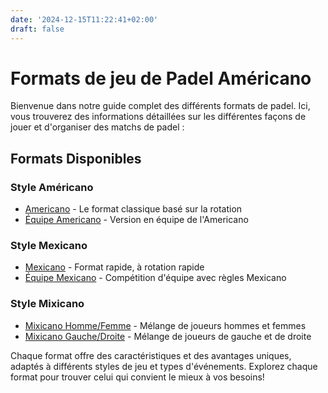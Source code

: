 ```yaml
---
date: '2024-12-15T11:22:41+02:00'
draft: false
---
```


# Formats de jeu de Padel Américano

Bienvenue dans notre guide complet des différents formats de padel. Ici, vous trouverez des informations détaillées sur les différentes façons de jouer et d'organiser des matchs de padel :

## Formats Disponibles

### Style Américano
- [Americano](/americano) - Le format classique basé sur la rotation
- [Équipe Americano](/team-americano) - Version en équipe de l'Americano

### Style Mexicano
- [Mexicano](/mexicano) - Format rapide, à rotation rapide
- [Équipe Mexicano](/team-mexicano) - Compétition d'équipe avec règles Mexicano

### Style Mixicano
- [Mixicano Homme/Femme](/mixicano) - Mélange de joueurs hommes et femmes
- [Mixicano Gauche/Droite](/mixicano) - Mélange de joueurs de gauche et de droite

Chaque format offre des caractéristiques et des avantages uniques, adaptés à différents styles de jeu et types d'événements. Explorez chaque format pour trouver celui qui convient le mieux à vos besoins!